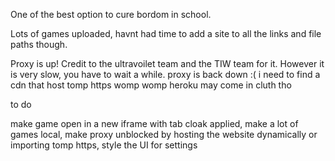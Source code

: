 One of the best option to cure bordom in school. 

Lots of games uploaded, havnt had time to add a site to all the links and file paths though.

Proxy is up! Credit to the ultravoilet team and the TIW team for it.  However it is very slow, you have to wait a while. proxy is back down :( i need to find a cdn that host tomp https womp womp heroku may come in cluth tho


to do 

make game open in a new iframe with tab cloak applied, make a lot of games local, make proxy unblocked by hosting the website dynamically or importing tomp https, style the UI for settings
